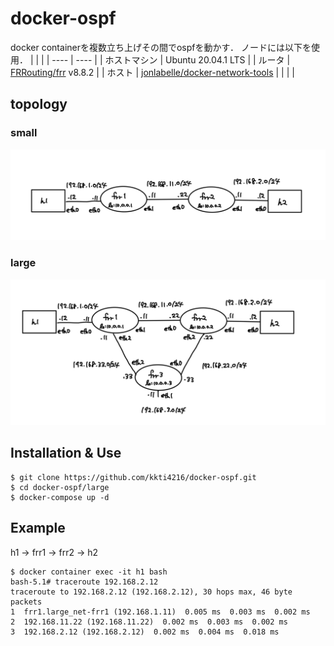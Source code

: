 # docker-ospf
docker containerを複数立ち上げその間でospfを動かす．
ノードには以下を使用．
|    |    |
| ---- | ---- |
|  ホストマシン  |  Ubuntu 20.04.1 LTS  |
|  ルータ  |  [FRRouting/frr](https://github.com/FRRouting/frr) v8.8.2 |
|  ホスト  |  [jonlabelle/docker-network-tools](https://github.com/jonlabelle/docker-network-tools) |
| | |

## topology
### small
![small](images/small.jpeg)
### large
![large](images/large.jpeg)


## Installation & Use

```
$ git clone https://github.com/kkti4216/docker-ospf.git
$ cd docker-ospf/large
$ docker-compose up -d
```

## Example
h1 -> frr1 -> frr2 -> h2
    
```
$ docker container exec -it h1 bash
bash-5.1# traceroute 192.168.2.12
traceroute to 192.168.2.12 (192.168.2.12), 30 hops max, 46 byte packets
1  frr1.large_net-frr1 (192.168.1.11)  0.005 ms  0.003 ms  0.002 ms
2  192.168.11.22 (192.168.11.22)  0.002 ms  0.003 ms  0.002 ms
3  192.168.2.12 (192.168.2.12)  0.002 ms  0.004 ms  0.018 ms
```